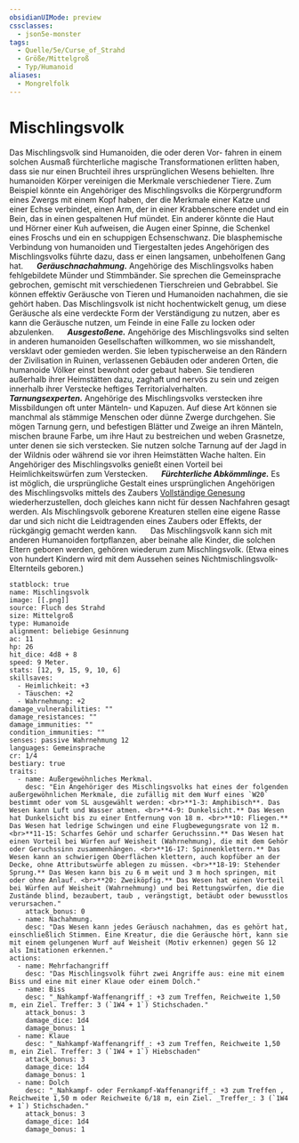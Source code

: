 ```yaml
---
obsidianUIMode: preview
cssclasses:
  - json5e-monster
tags:
  - Quelle/5e/Curse_of_Strahd
  - Größe/Mittelgroß
  - Typ/Humanoid
aliases:
  - Mongrelfolk
---
```

# Mischlingsvolk
Das Mischlingsvolk sind Humanoiden, die oder deren Vor- fahren in einem solchen Ausmaß fürchterliche magische Transformationen erlitten haben, dass sie nur einen Bruchteil ihres ursprünglichen Wesens behielten. Ihre humanoiden Körper vereinigen die Merkmale verschiedener Tiere. Zum Beispiel könnte ein Angehöriger des Mischlingsvolks die Körpergrundform eines Zwergs mit einem Kopf haben, der die Merkmale einer Katze und einer Echse verbindet, einen Arm, der in einer Krabbenschere endet und ein Bein, das in einen gespaltenen Huf mündet. Ein anderer könnte die Haut und Hörner einer Kuh aufweisen, die Augen einer Spinne, die Schenkel eines Froschs und ein en schuppigen Echsenschwanz. Die blasphemische Verbindung von humanoiden und Tiergestalten jedes Angehörigen des Mischlingsvolks führte dazu, dass er einen langsamen, unbeholfenen Gang hat.
$\quad$ **_Geräuschnachahmung._** Angehörige des Mischlingsvolks haben fehlgebildete Münder und Stimmbänder. Sie sprechen die Gemeinsprache gebrochen, gemischt mit verschiedenen Tierschreien und Gebrabbel. Sie können effektiv Geräusche von Tieren und Humanoiden nachahmen, die sie gehört haben. Das Mischlingsvolk ist nicht hochentwickelt genug, um diese Geräusche als eine verdeckte Form der Verständigung zu nutzen, aber es kann die Geräusche nutzen, um Feinde in eine Falle zu locken oder abzulenken.
$\quad$ **_Ausgestoßene._** Angehörige des Mischlingsvolks sind selten in anderen humanoiden Gesellschaften willkommen, wo sie misshandelt, versklavt oder gemieden werden. Sie leben typischerweise an den Rändern der Zivilisation in Ruinen, verlassenen Gebäuden oder anderen Orten, die humanoide Völker einst bewohnt oder gebaut haben. Sie tendieren außerhalb ihrer Heimstätten dazu, zaghaft und nervös zu sein und zeigen innerhalb ihrer Verstecke heftiges Territorialverhalten.
$\quad$ **_Tarnungsexperten._** Angehörige des Mischlingsvolks verstecken ihre Missbildungen oft unter Mänteln- und Kapuzen. Auf diese Art können sie manchmal als stämmige Menschen oder dünne Zwerge durchgehen. Sie mögen Tarnung gern, und befestigen Blätter und Zweige an ihren Mänteln, mischen braune Farbe, um ihre Haut zu bestreichen und weben Grasnetze, unter denen sie sich verstecken. Sie nutzen solche Tarnung auf der Jagd in der Wildnis oder während sie vor ihren Heimstätten Wache halten. Ein Angehöriger des Mischlingsvolks genießt einen Vorteil bei Heimlichkeitswürfen zum Verstecken.
$\quad$ **_Fürchterliche Abkömmlinge._** Es ist möglich, die ursprüngliche Gestalt eines ursprünglichen Angehörigen des Mischlingsvolks mittels des Zaubers [Vollständige Genesung](../../../05%20-%20Wikipedia/Wikipedia%20der%20Vergessenen%20Reiche/Kompendium/Zauber/Vollständige-Genesung.md) wiederherzustellen, doch gleiches kann nicht für dessen Nachfahren gesagt werden. Als Mischlingsvolk geborene Kreaturen stellen eine eigene Rasse dar und sich nicht die Leidtragenden eines Zaubers oder Effekts, der rückgängig gemacht werden kann.
$\quad$ Das Mischlingsvolk kann sich mit anderen Humanoiden fortpflanzen, aber beinahe alle Kinder, die solchen Eltern geboren werden, gehören wiederum zum Mischlingsvolk. (Etwa eines von hundert Kindern wird mit dem Aussehen seines Nichtmischlingsvolk-Elternteils geboren.)

```statblock
statblock: true
name: Mischlingsvolk
image: [[.png]]
source: Fluch des Strahd
size: Mittelgroß
type: Humanoide
alignment: beliebige Gesinnung
ac: 11
hp: 26
hit_dice: 4d8 + 8
speed: 9 Meter.
stats: [12, 9, 15, 9, 10, 6]
skillsaves:
  - Heimlichkeit: +3
  - Täuschen: +2
  - Wahrnehmung: +2
damage_vulnerabilities: ""
damage_resistances: ""
damage_immunities: ""
condition_immunities: ""
senses: passive Wahrnehmung 12
languages: Gemeinsprache
cr: 1/4
bestiary: true
traits:
  - name: Außergewöhnliches Merkmal.
    desc: "Ein Angehöriger des Mischlingsvolks hat eines der folgenden außergewöhnlichen Merkmale, die zufällig mit dem Wurf eines `W20` bestimmt oder vom SL ausgewählt werden: <br>**1-3: Amphibisch**. Das Wesen kann Luft und Wasser atmen. <br>**4-9: Dunkelsicht.** Das Wesen hat Dunkelsicht bis zu einer Entfernung von 18 m. <br>**10: Fliegen.** Das Wesen hat ledrige Schwingen und eine Flugbewegungsrate von 12 m. <br>**11-15: Scharfes Gehör und scharfer Geruchssinn.** Das Wesen hat einen Vorteil bei Würfen auf Weisheit (Wahrnehmung), die mit dem Gehör oder Geruchssinn zusammenhängen. <br>**16-17: Spinnenklettern.** Das Wesen kann an schwierigen Oberflächen klettern, auch kopfüber an der Decke, ohne Attributswürfe ablegen zu müssen. <br>**18-19: Stehender Sprung.** Das Wesen kann bis zu 6 m weit und 3 m hoch springen, mit oder ohne Anlauf. <br>**20: Zweiköpfig.** Das Wesen hat einen Vorteil bei Würfen auf Weisheit (Wahrnehmung) und bei Rettungswürfen, die die Zustände blind, bezaubert, taub , verängstigt, betäubt oder bewusstlos verursachen."
    attack_bonus: 0
  - name: Nachahmung.
    desc: "Das Wesen kann jedes Geräusch nachahmen, das es gehört hat, einschließlich Stimmen. Eine Kreatur, die die Geräusche hört, kann sie mit einem gelungenen Wurf auf Weisheit (Motiv erkennen) gegen SG 12 als Imitationen erkennen."
actions:
  - name: Mehrfachangriff
    desc: "Das Mischlingsvolk führt zwei Angriffe aus: eine mit einem Biss und eine mit einer Klaue oder einem Dolch."
  - name: Biss
    desc: "_Nahkampf-Waffenangriff_: +3 zum Treffen, Reichweite 1,50 m, ein Ziel. Treffer: 3 (`1W4 + 1`) Stichschaden."
    attack_bonus: 3
    damage_dice: 1d4
    damage_bonus: 1
  - name: Klaue
    desc: "_Nahkampf-Waffenangriff_: +3 zum Treffen, Reichweite 1,50 m, ein Ziel. Treffer: 3 (`1W4 + 1`) Hiebschaden"
    attack_bonus: 3
    damage_dice: 1d4
    damage_bonus: 1
  - name: Dolch
    desc: "_Nahkampf- oder Fernkampf-Waffenangriff_: +3 zum Treffen , Reichweite 1,50 m oder Reichweite 6/18 m, ein Ziel. _Treffer_: 3 (`1W4 + 1`) Stichschaden."
    attack_bonus: 3
    damage_dice: 1d4
    damage_bonus: 1
```